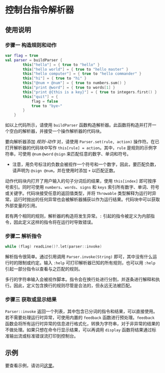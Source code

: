 # 控制台指令解析器

## 使用说明

### 步骤一 构造规则和动作

```kotlin
var flag = true
val parser = buildParser {
		this["hello"] = { true to "hello" }
		this["hello world"] = { true to "hello master" }
		this["hello computer"] = { true to "hello commander" }
		this["hi"] = { true to "hi" }
		this["@num + @num"] = { true to numbers.sum() }
		this["print @word"] = { true to words[1] }
		this["print @{this is a key}"] = { true to integers.first() }
		this["quit"] = {
			flag = false
			true to "bye~"
		}
	}
```

如以上代码所示，请使用 `buildParser` 函数构造解析器。此函数将构造并打开一个空白的解析器，并接受一个操作解析器的代码块。

要向解析器添加 *规则-动作* 对，请使用 `Parser.set(rule, action)` 操作符。在已打开解析器的代码块中写作 `this[rule] = action`。其中，`rule` 是规则的示例字符串，可使用 `@num` `@word` `@sign` 来匹配任意的数字、单词和符号。

* 注意，用负号标注的负数会被视作一个符号和一个数字，因此，要匹配负数，请声明为 `@sign @num`，并在使用时添加 `+` 以匹配正数。

动作代码块内打开了用户输入的句子分词后的结果，使用 `this[index]` 即可按序号索引。同时可使用 `numbers`、`words`、`signs` 和 `keys` 索引所有数字、单词、符号或关键字。代码块接受任意的返回值类型，并将 `Throwable` 类型解释为运行时异常。运行时抛出的任何异常也会被解析器捕获以作为运行结果。代码块中可以获取外部变量的引用。

若有两个相同的规则，解析器的构造将发生异常。`:` 引起的指令被定义为内部指令，因此定义这样的指令将在运行时导致错误。

### 步骤二 解析指令

```kotlin
while (flag) readLine()?.let(parser::invoke)
```

解析指令很简单。通过引用调用 `Parser.invoke(String)` 即可，其中没有什么运行时的限制或约定。输入 `:help` 可打印解析器已知的所有规则，也可以用 `:help` 引起一部分指令以查看与之匹配的规则。

多行的字符串输入会被视作脚本。指令会在换行处进行分割，并逐条进行解释和执行。因此，定义包含换行的规则尽管是合法的，但永远无法被匹配。

### 步骤三 获取或显示结果

`Parser::invoke` 返回一个列表，其中包含已分词的指令和结果，可以直接使用。若不需要处理运行时异常，可使用内置的 `feedback` 函数进行预处理。`feedback` 函数会将所有运行时异常的信息进行格式化，转换为字符串，对于非异常的结果的不做处理。如果只想在命令行显示结果，可以再调用 `display` 函数将结果通过标准输出流或标准错误流打印到控制台。

## 示例

要查看示例，请访问[这里](src/test/kotlin/ParserTest.kt)。